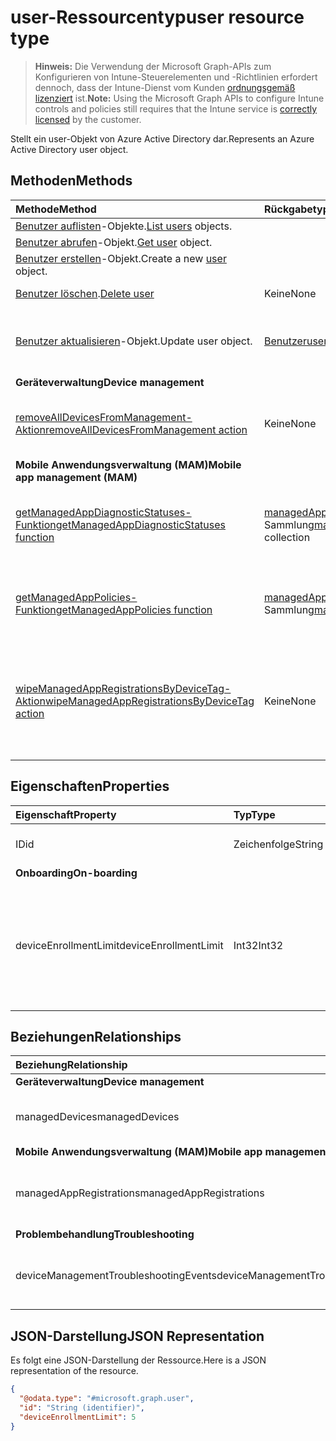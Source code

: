 # <a name="user-resource-type"></a><span data-ttu-id="acddc-101">user-Ressourcentyp</span><span class="sxs-lookup"><span data-stu-id="acddc-101">user resource type</span></span>

> <span data-ttu-id="acddc-102">**Hinweis:** Die Verwendung der Microsoft Graph-APIs zum Konfigurieren von Intune-Steuerelementen und -Richtlinien erfordert dennoch, dass der Intune-Dienst vom Kunden [ordnungsgemäß lizenziert](https://go.microsoft.com/fwlink/?linkid=839381) ist.</span><span class="sxs-lookup"><span data-stu-id="acddc-102">**Note:** Using the Microsoft Graph APIs to configure Intune controls and policies still requires that the Intune service is [correctly licensed](https://go.microsoft.com/fwlink/?linkid=839381) by the customer.</span></span>

<span data-ttu-id="acddc-103">Stellt ein user-Objekt von Azure Active Directory dar.</span><span class="sxs-lookup"><span data-stu-id="acddc-103">Represents an Azure Active Directory user object.</span></span>

## <a name="methods"></a><span data-ttu-id="acddc-104">Methoden</span><span class="sxs-lookup"><span data-stu-id="acddc-104">Methods</span></span>
|<span data-ttu-id="acddc-105">Methode</span><span class="sxs-lookup"><span data-stu-id="acddc-105">Method</span></span>|<span data-ttu-id="acddc-106">Rückgabetyp</span><span class="sxs-lookup"><span data-stu-id="acddc-106">Return Type</span></span>|<span data-ttu-id="acddc-107">Beschreibung</span><span class="sxs-lookup"><span data-stu-id="acddc-107">Description</span></span>|
|:---|:---|:---|
|<span data-ttu-id="acddc-108">[Benutzer auflisten](../api/intune_shared_user_list.md)-Objekte.</span><span class="sxs-lookup"><span data-stu-id="acddc-108">[List users](../api/intune_shared_user_list.md) objects.</span></span>|<span data-ttu-id="acddc-109">|||UNTRANSLATED_CONTENT_START|||[user](../resources/intune_shared_user.md) collection|||UNTRANSLATED_CONTENT_END|||</span><span class="sxs-lookup"><span data-stu-id="acddc-109">[user](../resources/intune_shared_user.md) collection</span></span>|<span data-ttu-id="acddc-110">Auflisten von Eigenschaften und Beziehungen der [Benutzer](../resources/intune_shared_user.md)-Objekte.</span><span class="sxs-lookup"><span data-stu-id="acddc-110">List properties and relationships of the [user](../resources/intune_shared_user.md) objects.</span></span>|
|<span data-ttu-id="acddc-111">[Benutzer abrufen](../api/intune_shared_user_get.md)-Objekt.</span><span class="sxs-lookup"><span data-stu-id="acddc-111">[Get user](../api/intune_shared_user_get.md) object.</span></span>|<span data-ttu-id="acddc-112">|||UNTRANSLATED_CONTENT_START|||[user](../resources/intune_shared_user.md) collection|||UNTRANSLATED_CONTENT_END|||</span><span class="sxs-lookup"><span data-stu-id="acddc-112">[user](../resources/intune_shared_user.md) collection</span></span>|<span data-ttu-id="acddc-113">Lesen von Eigenschaften und Beziehungen des [Benutzer](../resources/intune_shared_user.md)-Objekts.</span><span class="sxs-lookup"><span data-stu-id="acddc-113">Read properties and relationships of the [user](../resources/intune_shared_user.md) object.</span></span>|
|<span data-ttu-id="acddc-114">[Benutzer erstellen](../api/intune_shared_user_create.md)-Objekt.</span><span class="sxs-lookup"><span data-stu-id="acddc-114">Create a new [user](../api/intune_shared_user_create.md) object.</span></span>|<span data-ttu-id="acddc-115">|||UNTRANSLATED_CONTENT_START|||[user](../resources/intune_shared_user.md) collection|||UNTRANSLATED_CONTENT_END|||</span><span class="sxs-lookup"><span data-stu-id="acddc-115">[user](../resources/intune_shared_user.md) collection</span></span>|<span data-ttu-id="acddc-116">Dient zum Erstellen eines neuen [Benutzer](../resources/intune_shared_user.md)-Objekts.</span><span class="sxs-lookup"><span data-stu-id="acddc-116">Create a new [user](../resources/intune_shared_user.md) object.</span></span>|
|<span data-ttu-id="acddc-117">[Benutzer löschen](../api/intune_shared_user_delete.md).</span><span class="sxs-lookup"><span data-stu-id="acddc-117">[Delete user](../api/intune_shared_user_delete.md)</span></span>|<span data-ttu-id="acddc-118">Keine</span><span class="sxs-lookup"><span data-stu-id="acddc-118">None</span></span>|<span data-ttu-id="acddc-119">Löscht ein [user](../resources/intune_shared_user.md)-Objekt.</span><span class="sxs-lookup"><span data-stu-id="acddc-119">Deletes a [user](../resources/intune_shared_user.md).</span></span>|
|<span data-ttu-id="acddc-120">[Benutzer aktualisieren](../api/intune_shared_user_update.md)-Objekt.</span><span class="sxs-lookup"><span data-stu-id="acddc-120">Update user object.</span></span>|[<span data-ttu-id="acddc-121">Benutzer</span><span class="sxs-lookup"><span data-stu-id="acddc-121">user</span></span>](../resources/intune_shared_user.md)|<span data-ttu-id="acddc-122">Aktualisieren der Eigenschaften eines [Benutzer](../resources/intune_shared_user.md)-Objekts.</span><span class="sxs-lookup"><span data-stu-id="acddc-122">Update the properties of a [user](../resources/intune_shared_user.md) object.</span></span>|
|<span data-ttu-id="acddc-123">**Geräteverwaltung**</span><span class="sxs-lookup"><span data-stu-id="acddc-123">**Device management**</span></span>|
|[<span data-ttu-id="acddc-124">removeAllDevicesFromManagement-Aktion</span><span class="sxs-lookup"><span data-stu-id="acddc-124">removeAllDevicesFromManagement action</span></span>](../api/intune_shared_user_removealldevicesfrommanagement.md)|<span data-ttu-id="acddc-125">Keine</span><span class="sxs-lookup"><span data-stu-id="acddc-125">None</span></span>|<span data-ttu-id="acddc-126">Die Verwaltung aller Geräte für diesen Benutzer einstellen.</span><span class="sxs-lookup"><span data-stu-id="acddc-126">Retire all devices from management for this user</span></span>|
|<span data-ttu-id="acddc-127">**Mobile Anwendungsverwaltung (MAM)**</span><span class="sxs-lookup"><span data-stu-id="acddc-127">**Mobile app management (MAM)**</span></span>|
|[<span data-ttu-id="acddc-128">getManagedAppDiagnosticStatuses-Funktion</span><span class="sxs-lookup"><span data-stu-id="acddc-128">getManagedAppDiagnosticStatuses function</span></span>](../api/intune_shared_user_getmanagedappdiagnosticstatuses.md)|<span data-ttu-id="acddc-129">[managedAppDiagnosticStatus](../resources/intune_mam_managedappdiagnosticstatus.md)-Sammlung</span><span class="sxs-lookup"><span data-stu-id="acddc-129">[managedAppDiagnosticStatus](../resources/intune_mam_managedappdiagnosticstatus.md) collection</span></span>|<span data-ttu-id="acddc-130">Ruft den Status der Diagnoseüberprüfung für einen bestimmten Benutzer ab.</span><span class="sxs-lookup"><span data-stu-id="acddc-130">Gets diagnostics validation status for a given user.</span></span>|
|[<span data-ttu-id="acddc-131">getManagedAppPolicies-Funktion</span><span class="sxs-lookup"><span data-stu-id="acddc-131">getManagedAppPolicies function</span></span>](../api/intune_shared_user_getmanagedapppolicies.md)|<span data-ttu-id="acddc-132">[managedAppPolicy](../resources/intune_mam_managedapppolicy.md)-Sammlung</span><span class="sxs-lookup"><span data-stu-id="acddc-132">[managedAppPolicy](../resources/intune_mam_managedapppolicy.md) collection</span></span>|<span data-ttu-id="acddc-133">Ruft App-Einschränkungen für einen bestimmten Benutzer ab.</span><span class="sxs-lookup"><span data-stu-id="acddc-133">Gets app restrictions for a given user.</span></span>|
|[<span data-ttu-id="acddc-134">wipeManagedAppRegistrationsByDeviceTag-Aktion</span><span class="sxs-lookup"><span data-stu-id="acddc-134">wipeManagedAppRegistrationsByDeviceTag action</span></span>](../api/intune_shared_user_wipemanagedappregistrationsbydevicetag.md)|<span data-ttu-id="acddc-135">Keine</span><span class="sxs-lookup"><span data-stu-id="acddc-135">None</span></span>|<span data-ttu-id="acddc-136">Gibt einen Zurücksetzungsvorgang für eine App-Registrierung mit angegebenem Geräte-Tag aus.</span><span class="sxs-lookup"><span data-stu-id="acddc-136">Issues a wipe operation on an app registration with specified device tag.</span></span>|

## <a name="properties"></a><span data-ttu-id="acddc-137">Eigenschaften</span><span class="sxs-lookup"><span data-stu-id="acddc-137">Properties</span></span>
|<span data-ttu-id="acddc-138">Eigenschaft</span><span class="sxs-lookup"><span data-stu-id="acddc-138">Property</span></span>|<span data-ttu-id="acddc-139">Typ</span><span class="sxs-lookup"><span data-stu-id="acddc-139">Type</span></span>|<span data-ttu-id="acddc-140">Beschreibung</span><span class="sxs-lookup"><span data-stu-id="acddc-140">Description</span></span>|
|:---|:---|:---|
|<span data-ttu-id="acddc-141">ID</span><span class="sxs-lookup"><span data-stu-id="acddc-141">id</span></span>|<span data-ttu-id="acddc-142">Zeichenfolge</span><span class="sxs-lookup"><span data-stu-id="acddc-142">String</span></span>|<span data-ttu-id="acddc-143">Eindeutiger Bezeichner des Benutzers</span><span class="sxs-lookup"><span data-stu-id="acddc-143">Unique identifier of the user.</span></span>|
|<span data-ttu-id="acddc-144">**Onboarding**</span><span class="sxs-lookup"><span data-stu-id="acddc-144">**On-boarding**</span></span>|
|<span data-ttu-id="acddc-145">deviceEnrollmentLimit</span><span class="sxs-lookup"><span data-stu-id="acddc-145">deviceEnrollmentLimit</span></span>|<span data-ttu-id="acddc-146">Int32</span><span class="sxs-lookup"><span data-stu-id="acddc-146">Int32</span></span>|<span data-ttu-id="acddc-147">Der Grenzwert für die maximale Anzahl von Geräten, die der Benutzer registrieren kann.</span><span class="sxs-lookup"><span data-stu-id="acddc-147">The limit on the maximum number of devices that the user is permitted to enroll.</span></span> <span data-ttu-id="acddc-148">Zulässige Werte sind 5 oder 1000.</span><span class="sxs-lookup"><span data-stu-id="acddc-148">Allowed values are 5 or 1000.</span></span>|


## <a name="relationships"></a><span data-ttu-id="acddc-149">Beziehungen</span><span class="sxs-lookup"><span data-stu-id="acddc-149">Relationships</span></span>
|<span data-ttu-id="acddc-150">Beziehung</span><span class="sxs-lookup"><span data-stu-id="acddc-150">Relationship</span></span>|<span data-ttu-id="acddc-151">Typ</span><span class="sxs-lookup"><span data-stu-id="acddc-151">Type</span></span>|<span data-ttu-id="acddc-152">Beschreibung</span><span class="sxs-lookup"><span data-stu-id="acddc-152">Description</span></span>|
|:---|:---|:---|
|<span data-ttu-id="acddc-153">**Geräteverwaltung**</span><span class="sxs-lookup"><span data-stu-id="acddc-153">**Device management**</span></span>|
|<span data-ttu-id="acddc-154">managedDevices</span><span class="sxs-lookup"><span data-stu-id="acddc-154">managedDevices</span></span>|<span data-ttu-id="acddc-155">[managedDevice](../resources/intune_devices_manageddevice.md)-Sammlung</span><span class="sxs-lookup"><span data-stu-id="acddc-155">[managedDevice](../resources/intune_devices_manageddevice.md) collection</span></span>|<span data-ttu-id="acddc-156">Die dem Benutzer zugeordneten verwalteten Geräte.</span><span class="sxs-lookup"><span data-stu-id="acddc-156">The managed devices associated with the user.</span></span>|
|<span data-ttu-id="acddc-157">**Mobile Anwendungsverwaltung (MAM)**</span><span class="sxs-lookup"><span data-stu-id="acddc-157">**Mobile app management (MAM)**</span></span>|
|<span data-ttu-id="acddc-158">managedAppRegistrations</span><span class="sxs-lookup"><span data-stu-id="acddc-158">managedAppRegistrations</span></span>|<span data-ttu-id="acddc-159">[managedAppRegistration](../resources/intune_mam_managedappregistration.md)-Sammlung</span><span class="sxs-lookup"><span data-stu-id="acddc-159">[managedAppRegistration](../resources/intune_mam_managedappregistration.md) collection</span></span>|<span data-ttu-id="acddc-160">Null oder mehr verwaltete App-Registrierungen, die dem Benutzer gehören.</span><span class="sxs-lookup"><span data-stu-id="acddc-160">Zero or more managed app registrations that belong to the user.</span></span>|
|<span data-ttu-id="acddc-161">**Problembehandlung**</span><span class="sxs-lookup"><span data-stu-id="acddc-161">**Troubleshooting**</span></span>|
|<span data-ttu-id="acddc-162">deviceManagementTroubleshootingEvents</span><span class="sxs-lookup"><span data-stu-id="acddc-162">deviceManagementTroubleshootingEvents</span></span>|<span data-ttu-id="acddc-163">[deviceManagementTroubleshootingEvent](../resources/intune_troubleshooting_devicemanagementtroubleshootingevent.md)-Sammlung</span><span class="sxs-lookup"><span data-stu-id="acddc-163">[deviceManagementTroubleshootingEvent](../resources/intune_troubleshooting_devicemanagementtroubleshootingevent.md) collection</span></span>|<span data-ttu-id="acddc-164">Die Liste der Problembehandlungsereignisse für diesen Benutzer.</span><span class="sxs-lookup"><span data-stu-id="acddc-164">The list of troubleshooting events for this user.</span></span>|

## <a name="json-representation"></a><span data-ttu-id="acddc-165">JSON-Darstellung</span><span class="sxs-lookup"><span data-stu-id="acddc-165">JSON Representation</span></span>
<span data-ttu-id="acddc-166">Es folgt eine JSON-Darstellung der Ressource.</span><span class="sxs-lookup"><span data-stu-id="acddc-166">Here is a JSON representation of the resource.</span></span>
<!-- {
  "blockType": "resource",
  "baseType": "microsoft.graph.directoryObject",
  "openType": true,
  "@odata.type": "microsoft.graph.user"
}
-->
``` json
{
  "@odata.type": "#microsoft.graph.user",
  "id": "String (identifier)",
  "deviceEnrollmentLimit": 5
}
```

<!-- {
  "type": "#page.annotation",
  "suppressions": [
    "Warning: Resource microsoft.graph.user is defined in multiple files: /api-reference/v1.0/resources/intune_shared_user.md, /api-reference/v1.0/resources/user.md",
  ]
}-->
